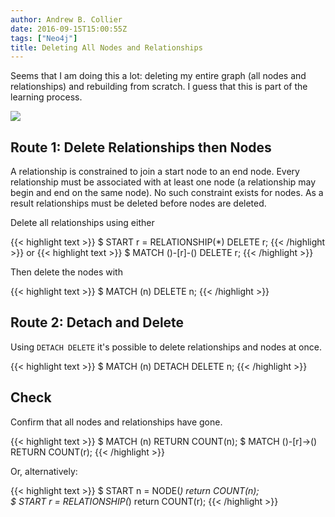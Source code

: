 ```yaml
---
author: Andrew B. Collier
date: 2016-09-15T15:00:55Z
tags: ["Neo4j"]
title: Deleting All Nodes and Relationships
---
```


Seems that I am doing this a lot: deleting my entire graph (all nodes and relationships) and rebuilding from scratch. I guess that this is part of the learning process.

<img src="/img/2016/09/sample-graph.png" >

## Route 1: Delete Relationships then Nodes

A relationship is constrained to join a start node to an end node. Every relationship must be associated with at least one node (a relationship may begin and end on the same node). No such constraint exists for nodes. As a result relationships must be deleted before nodes are deleted.

Delete all relationships using either
  
{{< highlight text >}}
$ START r = RELATIONSHIP(*) DELETE r;
{{< /highlight >}}
or
{{< highlight text >}}
$ MATCH ()-[r]-() DELETE r;
{{< /highlight >}}
  
Then delete the nodes with
  
{{< highlight text >}}
$ MATCH (n) DELETE n;
{{< /highlight >}}

## Route 2: Detach and Delete

Using `DETACH DELETE` it's possible to delete relationships and nodes at once.
  
{{< highlight text >}}
$ MATCH (n) DETACH DELETE n;
{{< /highlight >}}

## Check

Confirm that all nodes and relationships have gone.
  
{{< highlight text >}}
$ MATCH (n) RETURN COUNT(n);
$ MATCH ()-[r]->() RETURN COUNT(r);
{{< /highlight >}}
  
Or, alternatively:
  
{{< highlight text >}}
$ START n = NODE(*) return COUNT(n);  
$ START r = RELATIONSHIP(*) return COUNT(r);
{{< /highlight >}}
